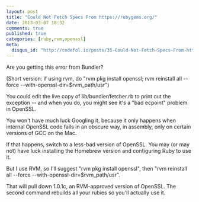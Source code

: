 ```yaml
---
layout: post
title: "Could Not Fetch Specs From https://rubygems.org/"
date: 2013-03-07 18:32
comments: true
published: true
categories: [ruby,rvm,openssl]
meta:
  disqus_id: "http://codefol.io/posts/35-Could-Not-Fetch-Specs-From-https-rubygems-org-"
---
```

Are you getting this error from Bundler?

(Short version: if using rvm, do "rvm pkg install openssl; rvm reinstall all --force --with-openssl-dir=$rvm_path/usr")

You could edit the live copy of lib/bundler/fetcher.rb to print out the exception -- and when you do, you might see it's a "bad ecpoint" problem in OpenSSL.

You won't have much luck Googling it, because it only happens when internal OpenSSL code fails in an obscure way, in assembly, only on certain versions of GCC on the Mac.

If that happens, switch to a less-bad version of OpenSSL.  You may (or may not) have luck installing the Homebrew version and configuring Ruby to use it.

But I use RVM, so I'll suggest "rvm pkg install openssl", then "rvm reinstall all --force --with-openssl-dir=$rvm_path/usr".

That will pull down 1.0.1c, an RVM-approved version of OpenSSL.  The second command rebuilds all your rubies so you'll actually use it.
